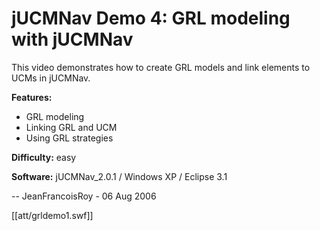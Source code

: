 # jUCMNav Demo 4: GRL modeling with jUCMNav

This video demonstrates how to create GRL models and link elements to UCMs in jUCMNav.

**Features:**

  -  GRL modeling
  -  Linking GRL and UCM
  -  Using GRL strategies 

**Difficulty:** easy

**Software:** jUCMNav_2.0.1 / Windows XP / Eclipse 3.1

-- JeanFrancoisRoy - 06 Aug 2006 

[[att/grldemo1.swf]]